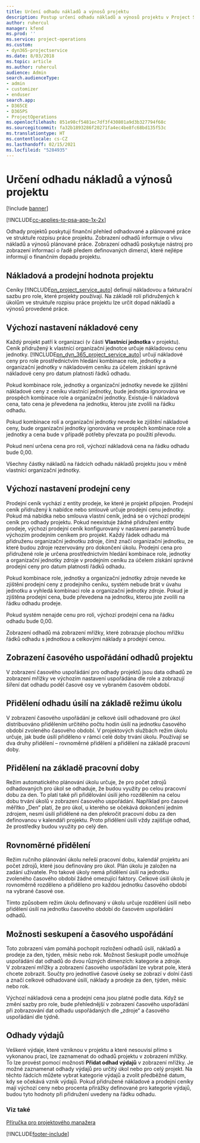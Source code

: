 ```yaml
---
title: Určení odhadu nákladů a výnosů projektu
description: Postup určení odhadu nákladů a výnosů projektu v Project Service
author: ruhercul
manager: kfend
ms.prod: ''
ms.service: project-operations
ms.custom:
- dyn365-projectservice
ms.date: 8/03/2018
ms.topic: article
ms.author: ruhercul
audience: Admin
search.audienceType:
- admin
- customizer
- enduser
search.app:
- D365CE
- D365PS
- ProjectOperations
ms.openlocfilehash: 851e98cf5481ec7df3f430801a9d3b327794f68c
ms.sourcegitcommit: fa32b1893286f20271fa4ec4be8fc68bd135f53c
ms.translationtype: HT
ms.contentlocale: cs-CZ
ms.lasthandoff: 02/15/2021
ms.locfileid: "5284935"
---
```

# <a name="determine-project-cost-and-revenue-estimates"></a>Určení odhadu nákladů a výnosů projektu 

[!include [banner](../includes/psa-now-project-operations.md)]

[!INCLUDE[cc-applies-to-psa-app-1x-2x](../includes/cc-applies-to-psa-app-1x-2x.md)]

Odhady projektů poskytují finanční přehled odhadované a plánované práce ve struktuře rozpisu práce projektu. Zobrazení odhadů informuje o vlivu nákladů a výnosů plánované práce. Zobrazení odhadů poskytuje nástroj pro zobrazení informací o řadě předem definovaných dimenzí, které nejlépe informují o finančním dopadu projektu.  
  
## <a name="cost-and-sales-value-of-the-project"></a>Nákladová a prodejní hodnota projektu  
Ceníky [!INCLUDE[pn_project_service_auto](../includes/pn-project-service-auto.md)] definují nákladovou a fakturační sazbu pro role, které projekty používají. Na základě rolí přidružených k úkolům ve struktuře rozpisu práce projektu lze určit dopad nákladů a výnosů provedené práce.  
  
## <a name="cost-price-defaulting"></a>Výchozí nastavení nákladové ceny  
Každý projekt patří k organizaci (v části **Vlastnící jednotka** v projektu). Ceník přidružený k vlastnící organizační jednotce určuje nákladovou cenu jednotky. [!INCLUDE[pn_dyn_365_project_service_auto](../includes/pn-dyn-365-project-service-auto.md)] určují nákladové ceny pro role prostřednictvím hledání kombinace role, jednotky a organizační jednotky v nákladovém ceníku za účelem získání správné nákladové ceny pro datum platnosti řádků odhadu.  
  
Pokud kombinace role, jednotky a organizační jednotky nevede ke zjištění nákladové ceny z ceníku vlastnící jednotky, bude jednotka ignorována ve prospěch kombinace role a organizační jednotky. Existuje-li nákladová cena, tato cena je převedena na jednotku, kterou jste zvolili na řádku odhadu.  
  
Pokud kombinace rolí a organizační jednotky nevede ke zjištění nákladové ceny, bude organizační jednotky ignorována ve prospěch kombinace role a jednotky a cena bude v případě potřeby převzata po použití převodu.  
  
 Pokud není určena cena pro roli, výchozí nákladová cena na řádku odhadu bude 0,00.  
  
 Všechny částky nákladů na řádcích odhadu nákladů projektu jsou v měně vlastnící organizační jednotky.  
  
## <a name="sales-price-defaulting"></a>Výchozí nastavení prodejní ceny  
Prodejní ceník vychází z entity prodeje, ke které je projekt připojen. Prodejní ceník přidružený k nabídce nebo smlouvě určuje prodejní cenu jednotky. Pokud má nabídka nebo smlouva vlastní ceník, jedná se o výchozí prodejní ceník pro odhady projektu. Pokud neexistuje žádné přidružení entity prodeje, výchozí prodejní ceník konfigurovaný v nastavení parametrů bude výchozím prodejním ceníkem pro projekt. Každý řádek odhadu má přidruženu organizační jednotku zdroje, čímž značí organizační jednotku, ze které budou zdroje rezervovány pro dokončení úkolu. Prodejní cena pro přidružené role je určena prostřednictvím hledání kombinace role, jednotky a organizační jednotky zdroje v prodejním ceníku za účelem získání správné prodejní ceny pro datum platnosti řádků odhadu.  
  
Pokud kombinace role, jednotky a organizační jednotky zdroje nevede ke zjištění prodejní ceny z prodejního ceníku, systém nebude brát v úvahu jednotku a vyhledá kombinaci role a organizační jednotky zdroje. Pokud je zjištěna prodejní cena, bude převedena na jednotku, kterou jste zvolili na řádku odhadu prodeje.  
  
Pokud systém nenajde cenu pro roli, výchozí prodejní cena na řádku odhadu bude 0,00.  
  
Zobrazení odhadů má zobrazení mřížky, které zobrazuje plochou mřížku řádků odhadu s jednotkou a celkovými náklady a prodejní cenou.  
  
## <a name="time-phased-view-of-project-estimates"></a>Zobrazení časového uspořádání odhadů projektu  
V zobrazení časového uspořádání pro odhady projektů jsou data odhadů ze zobrazení mřížky ve výchozím nastavení uspořádána dle role a zobrazují šíření dat odhadu podél časové osy ve vybraném časovém období.  
  
## <a name="effort-estimate-allocation-based-on-task-mode"></a>Přidělení odhadu úsilí na základě režimu úkolu  
V zobrazení časového uspořádání je celkové úsilí odhadované pro úkol distribuováno přidělením určitého počtu hodin úsilí na jednotku časového období zvoleného časového období. V projektových službách režim úkolu určuje, jak bude úsilí přiděleno v rámci celé doby trvání úkolu. Používají se dva druhy přidělení – rovnoměrné přidělení a přidělení na základě pracovní doby. 
  
## <a name="work-hours-based-allocation"></a>Přidělení na základě pracovní doby  
Režim automatického plánování úkolu určuje, že pro počet zdrojů odhadovaných pro úkol se odhaduje, že budou využity po celou pracovní dobu za den. To platí také při přidělování úsilí jeho rozdělením na celou dobu trvání úkolů v zobrazení časového uspořádání. Například pro časové měřítko „Den“ platí, že pro úkol, u kterého se očekává dokončení jedním zdrojem, nesmí úsilí přidělené na den překročit pracovní dobu za den definovanou v kalendáři projektu. Proto přidělení úsilí vždy zajišťuje odhad, že prostředky budou využity po celý den.  
  
## <a name="even-distribution"></a>Rovnoměrné přidělení  
Režim ručního plánování úkolu neřeší pracovní dobu, kalendář projektu ani počet zdrojů, které jsou definovány pro úkol. Plán úkolu je založen na zadání uživatele. Pro takové úkoly nemá přidělení úsilí na jednotku zvoleného časového období žádné omezující faktory. Celkové úsilí úkolu je rovnoměrně rozděleno a přiděleno pro každou jednotku časového období na vybrané časové ose.  
  
Tímto způsobem režim úkolu definovaný v úkolu určuje rozdělení úsilí nebo přidělení úsilí na jednotku časového období do časovém uspořádání odhadů.  
  
## <a name="grouping-and-time-phasing-options"></a>Možnosti seskupení a časového uspořádání  
Toto zobrazení vám pomáhá pochopit rozložení odhadů úsilí, nákladů a prodeje za den, týden, měsíc nebo rok. Možnost Seskupit podle umožňuje uspořádání dat odhadů do dvou různých dimenzích: kategorie a zdroje. V zobrazení mřížky a zobrazení časového uspořádání lze vybrat pole, která chcete zobrazit. Součty pro jednotlivé časové úseky se zobrazí v dolní části a značí celkové odhadované úsilí, náklady a prodeje za den, týden, měsíc nebo rok.  
  
Výchozí nákladová cena a prodejní cena jsou platné podle data. Když se změní sazby pro role, bude přehlednější v zobrazení časového uspořádání při zobrazování dat odhadu uspořádaných dle „zdroje“ a časového uspořádání dle týdně.  
  
## <a name="expense-estimates"></a>Odhady výdajů  
Veškeré výdaje, které vzniknou v projektu a které nesouvisí přímo s vykonanou prací, lze zaznamenat do odhadů projektu v zobrazení mřížky. To lze provést pomocí možnosti **Přidat odhad výdajů** v zobrazení mřížky. Je možné zaznamenat odhady výdajů pro určitý úkol nebo pro celý projekt. Na těchto řádcích můžete vybrat kategorie výdajů a zvolit předběžné datum, kdy se očekává vznik výdajů. Pokud přidružené nákladové a prodejní ceníky mají výchozí ceny nebo procenta přirážky definované pro kategorie výdajů, budou tyto hodnoty při přidružení uvedeny na řádku odhadu.  
  
### <a name="see-also"></a>Viz také  
 [Příručka pro projektového manažera](../psa/project-manager-guide.md)


[!INCLUDE[footer-include](../includes/footer-banner.md)]